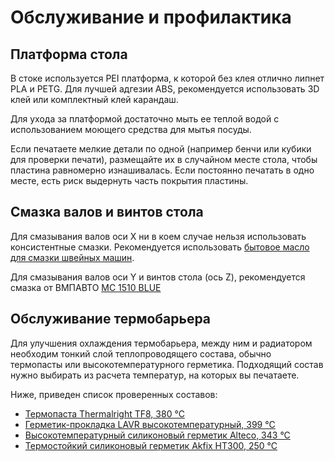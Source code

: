 # Обслуживание и профилактика

## Платформа стола

В стоке используется PEI платформа, к которой без клея отлично липнет PLA и PETG. Для лучшей адгезии ABS, рекомендуется использовать 3D клей или комплектный клей карандаш. 

Для ухода за платформой достаточно мыть ее теплой водой с использованием моющего средства для мытья посуды.

Если печатаете мелкие детали по одной (например бенчи или кубики для проверки печати), размещайте их в случайном месте стола, чтобы пластина равномерно изнашивалась. Если постоянно печатать в одно месте, есть риск выдернуть часть покрытия пластины.

## Смазка валов и винтов стола

Для смазывания валов оси X ни в коем случае нельзя использовать консистентные смазки. Рекомендуется использовать [бытовое масло для смазки швейных машин](https://www.ozon.ru/product/maslo-bytovoe-smazochnoe-universalnoe-1050047346/?asb=1Jnou3CvYl15LL%252F2maONjAfly0bTIZOeIcWCdn%252B5K1g%253D&asb2=beup7M7dptqcB4JdwhrUlR4n1j51Z3jsdMM4Tzp3j3s-z_NiCHQ4dm0PJ3c7IQ6h&avtc=1&avte=2&avts=1706525382&keywords=%D0%B1%D1%8B%D1%82%D0%BE%D0%B2%D0%BE%D0%B5+%D0%BC%D0%B0%D1%81%D0%BB%D0%BE).

Для смазывания валов оси Y и винтов стола (ось Z), рекомендуется смазка от ВМПАВТО [MC 1510 BLUE](https://www.ozon.ru/product/smazka-sinyaya-vysokotemperaturnaya-ms-1510-blue-litievaya-kompleksnaya-80-gr-stik-paket-vmpavto-572074244/?advert=d-it3Ta-8C-dSymUluu484GXF5HIWChvvb4AHuC6orFsD3VKpfMsYbiQwGG7jG6je7ftTiVN9fAkIUoVpUXiyIuJf7Ak7e--HsUxi99J_BRNHeqpCZRr348RdagFaeyNb8CpYaaAsuq-NZZY8RBjO7ryKYyQNtb6XK1BVcy0l_Nu7kP62yC8aqin3n1iqf4W3blMyKT86f03OfE6Oy8JIpYWGi_J6vIugnn3NNpeKBGNYbGLHmJkv43VXHUw-PX9Xe-d4ELZFCCD25Pu6dv_sWLCiCKn_5TDuZkzQF638tKNCiU98iMk_kU0Dw8u4UWyZYdUPcBZF1fFXW0DjcdfKzk&avtc=1&avte=2&avts=1706525504&keywords=MC+1510+BLUE)

## Обслуживание термобарьера

Для улучшения охлаждения термобарьера, между ним и радиатором необходим тонкий слой теплопроводящего состава, обычно термопасты или высокотемпературного герметика.
Подходящий состав нужно выбирать из расчета температур, на которых вы печатаете. 

Ниже, приведен список проверенных составов:

* [Термопаста Thermalright TF8, 380 °C](https://ozon.ru/t/M9B8l1J)
* [Герметик-прокладка LAVR высокотемпературный, 399 °C](https://ozon.ru/t/yqD812G)
* [Высокотемпературный силиконовый герметик Alteco, 343 °C](https://ozon.ru/t/85Epblr)
* [Термостойкий силиконовый герметик Akfix HT300, 250 °C](https://ozon.ru/t/DyRDB4a)